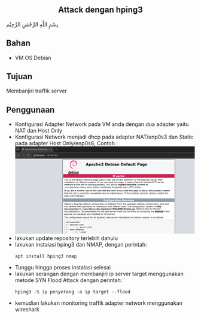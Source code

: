 <h2 align="center">Attack dengan hping3 </h2>
بِسْمِ اللَّهِ الرَّحْمَنِ الرَّحِيْم

## Bahan
- VM OS Debian 

## Tujuan
  Membanjiri traffik server

## Penggunaan 
- Konfigurasi Adapter Network pada VM anda dengan dua adapter yaitu NAT dan Host Only
- Konfigurasi Network menjadi dhcp pada adapter NAT/enp0s3 dan Static pada adapter Host Only/enp0s8,
  Contoh :
    ![image](image/image1.png)
- lakukan update repository terlebih dahulu
- lakukan instalasi hping3 dan NMAP, dengan perintah:
  ```
  apt install hping3 nmap
  ```
- Tunggu hingga proses instalasi selesai
- lakukan serangan dengan membanjiri ip server target menggunakan metode SYN Flood Attack dengan perintah:
  ```
  hping3 -S ip penyerang -a ip target --flood
  ```
- kemudian lakukan monitoring traffik adapter network menggunakan wireshark 

